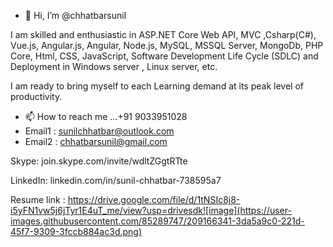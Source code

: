 - 👋 Hi, I’m @chhatbarsunil

 I am skilled and enthusiastic in 
ASP.NET Core Web API, MVC ,Csharp(C#), 
Vue.js, Angular.js, Angular, Node.js,
MySQL, MSSQL Server, MongoDb, PHP Core, 
Html, CSS, JavaScript, 
Software Development Life Cycle (SDLC) and
Deployment in Windows server , Linux server, etc. 

I am ready to bring myself to each Learning demand
at its peak level of productivity.

- 📫 How to reach me ...+91 9033951028
- Email1 : sunilchhatbar@outlook.com    
- Email2 : chhatbarsunil@gmail.com

Skype:  join.skype.com/invite/wdltZGgtRTte

LinkedIn:  linkedin.com/in/sunil-chhatbar-738595a7

Resume link : https://drive.google.com/file/d/1tNSIc8j8-i5yFN1vw5j6jTyr1E4uT_me/view?usp=drivesdk![image](https://user-images.githubusercontent.com/85289747/209166341-3da5a9c0-221d-45f7-9309-3fccb884ac3d.png)


